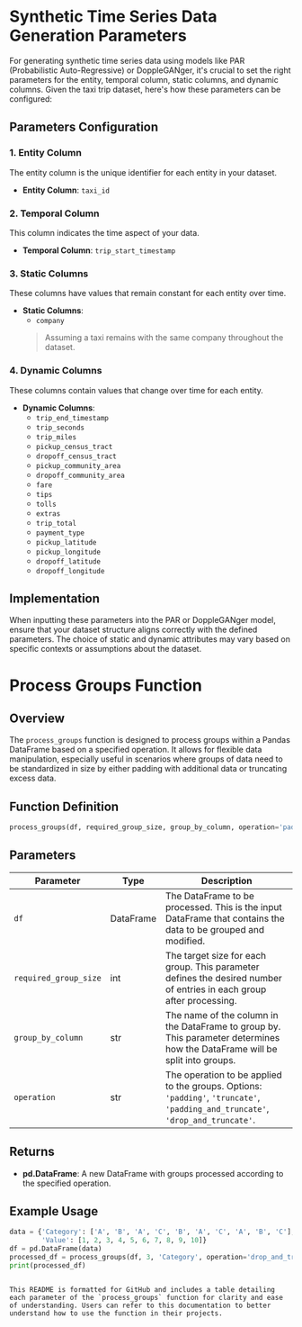 
# Synthetic Time Series Data Generation Parameters

For generating synthetic time series data using models like PAR (Probabilistic Auto-Regressive) or DoppleGANger, it's crucial to set the right parameters for the entity, temporal column, static columns, and dynamic columns. Given the taxi trip dataset, here's how these parameters can be configured:

## Parameters Configuration

### 1. Entity Column
The entity column is the unique identifier for each entity in your dataset.
- **Entity Column**: `taxi_id`

### 2. Temporal Column
This column indicates the time aspect of your data.
- **Temporal Column**: `trip_start_timestamp`

### 3. Static Columns
These columns have values that remain constant for each entity over time.
- **Static Columns**: 
  - `company` 
  > Assuming a taxi remains with the same company throughout the dataset.

### 4. Dynamic Columns
These columns contain values that change over time for each entity.
- **Dynamic Columns**: 
  - `trip_end_timestamp`
  - `trip_seconds`
  - `trip_miles`
  - `pickup_census_tract`
  - `dropoff_census_tract`
  - `pickup_community_area`
  - `dropoff_community_area`
  - `fare`
  - `tips`
  - `tolls`
  - `extras`
  - `trip_total`
  - `payment_type`
  - `pickup_latitude`
  - `pickup_longitude`
  - `dropoff_latitude`
  - `dropoff_longitude`

## Implementation
When inputting these parameters into the PAR or DoppleGANger model, ensure that your dataset structure aligns correctly with the defined parameters. The choice of static and dynamic attributes may vary based on specific contexts or assumptions about the dataset.


# Process Groups Function

## Overview
The `process_groups` function is designed to process groups within a Pandas DataFrame based on a specified operation. It allows for flexible data manipulation, especially useful in scenarios where groups of data need to be standardized in size by either padding with additional data or truncating excess data.

## Function Definition
```python
process_groups(df, required_group_size, group_by_column, operation='padding_and_truncate')
```

## Parameters

| Parameter           | Type      | Description                                                                                                                   |
|---------------------|-----------|-------------------------------------------------------------------------------------------------------------------------------|
| `df`                | DataFrame | The DataFrame to be processed. This is the input DataFrame that contains the data to be grouped and modified.                 |
| `required_group_size` | int        | The target size for each group. This parameter defines the desired number of entries in each group after processing.          |
| `group_by_column`   | str       | The name of the column in the DataFrame to group by. This parameter determines how the DataFrame will be split into groups.  |
| `operation`         | str       | The operation to be applied to the groups. Options: `'padding'`, `'truncate'`, `'padding_and_truncate'`, `'drop_and_truncate'`. |

## Returns
- **pd.DataFrame**: A new DataFrame with groups processed according to the specified operation.

## Example Usage
```python
data = {'Category': ['A', 'B', 'A', 'C', 'B', 'A', 'C', 'A', 'B', 'C'],
        'Value': [1, 2, 3, 4, 5, 6, 7, 8, 9, 10]}
df = pd.DataFrame(data)
processed_df = process_groups(df, 3, 'Category', operation='drop_and_truncate')
print(processed_df)
```
```

This README is formatted for GitHub and includes a table detailing each parameter of the `process_groups` function for clarity and ease of understanding. Users can refer to this documentation to better understand how to use the function in their projects.
